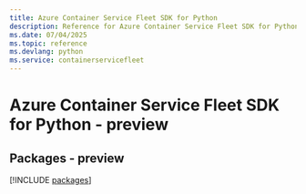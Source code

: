 ```yaml
---
title: Azure Container Service Fleet SDK for Python
description: Reference for Azure Container Service Fleet SDK for Python
ms.date: 07/04/2025
ms.topic: reference
ms.devlang: python
ms.service: containerservicefleet
---
```

# Azure Container Service Fleet SDK for Python - preview
## Packages - preview
[!INCLUDE [packages](container-service-fleet-index.md)]